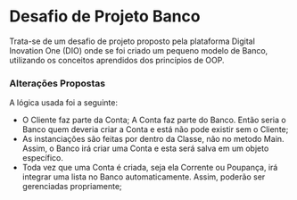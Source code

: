 # Desafio de Projeto Banco

Trata-se de um desafio de projeto proposto pela plataforma Digital Inovation One (DIO) onde se foi criado um pequeno modelo de Banco, utilizando os conceitos aprendidos dos princípios de OOP.

### Alterações Propostas

A lógica usada foi a seguinte:
* O Cliente faz parte da Conta; A Conta faz parte do Banco. Então seria o Banco quem deveria criar a Conta e está não pode existir sem o Cliente;
* As instanciações são feitas por dentro da Classe, não no metodo Main. Assim, o Banco irá criar uma Conta e esta será salva em um objeto específico.
* Toda vez que uma Conta é criada, seja ela Corrente ou Poupança, irá integrar uma lista no Banco automaticamente. Assim, poderão ser gerenciadas propriamente;